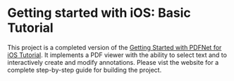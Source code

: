 Getting started with iOS: Basic Tutorial
===================

This project is a completed version of the [Getting Started with PDFNet for iOS Tutorial](http://www.pdftron.com/pdfnet/tutorials/iOS/getting-started/).
It implements a PDF viewer with the ability to select text and to interactively create and modify annotations. Please vist the website for a complete step-by-step guide for building the project.